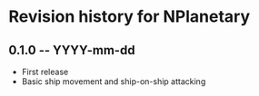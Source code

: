 # Revision history for NPlanetary

## 0.1.0 -- YYYY-mm-dd

* First release
* Basic ship movement and ship-on-ship attacking

